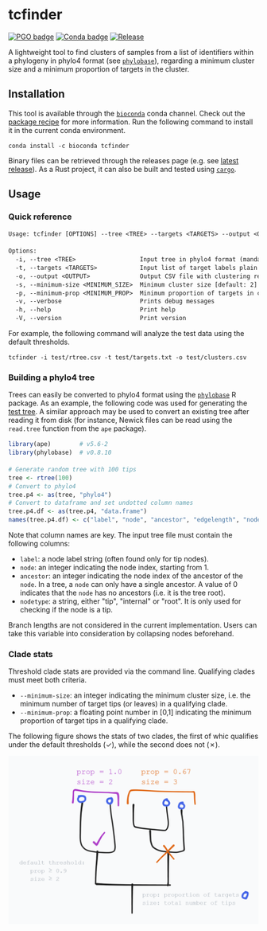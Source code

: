 # tcfinder

[![PGO badge](https://img.shields.io/badge/PathoGenOmics-Lab-yellow.svg)](https://pathogenomics.github.io/)
[![Conda badge](https://img.shields.io/conda/d/tcfinder/nextclade)](https://anaconda.org/bioconda/tcfinder)
[![Release](https://img.shields.io/github/release/PathoGenOmics-Lab/tcfinder.svg)](https://github.com/PathoGenOmics-Lab/tcfinder/releases)

A lightweight tool to find clusters of samples from a list of identifiers within a phylogeny in phylo4 format
(see [`phylobase`](https://cran.r-project.org/web/packages/phylobase/vignettes/phylobase.html)),
regarding a minimum cluster size and a minimum proportion of targets in the cluster.

## Installation

This tool is available through the [`bioconda`](https://anaconda.org/bioconda/) conda channel.
Check out the [package recipe](http://bioconda.github.io/recipes/tcfinder/README.html) for more information.
Run the following command to install it in the current conda environment.

```shell
conda install -c bioconda tcfinder
```

Binary files can be retrieved through the releases page (e.g. see [latest release](https://github.com/PathoGenOmics-Lab/tcfinder/releases/latest)).
As a Rust project, it can also be built and tested using [`cargo`](https://doc.rust-lang.org/cargo/commands/cargo-build.html).

## Usage

### Quick reference

```txt
Usage: tcfinder [OPTIONS] --tree <TREE> --targets <TARGETS> --output <OUTPUT>

Options:
  -i, --tree <TREE>                  Input tree in phylo4 format (mandatory CSV columns are 'label', 'node', 'ancestor' and 'nodetype')
  -t, --targets <TARGETS>            Input list of target labels plain text (one tip label per line)
  -o, --output <OUTPUT>              Output CSV file with clustering result
  -s, --minimum-size <MINIMUM_SIZE>  Minimum cluster size [default: 2]
  -p, --minimum-prop <MINIMUM_PROP>  Minimum proportion of targets in cluster [default: 0.9]
  -v, --verbose                      Prints debug messages
  -h, --help                         Print help
  -V, --version                      Print version
```

For example, the following command will analyze the test data using the default thresholds.

```shell
tcfinder -i test/rtree.csv -t test/targets.txt -o test/clusters.csv
```

### Building a phylo4 tree

Trees can easily be converted to phylo4 format using the [`phylobase`](https://cran.r-project.org/web/packages/phylobase/index.html) R package.
As an example, the following code was used for generating the [test tree](/test/rtree.csv).
A similar approach may be used to convert an existing tree after reading it from disk
(for instance, Newick files can be read using the `read.tree` function from the `ape` package).

```R
library(ape)        # v5.6-2
library(phylobase)  # v0.8.10

# Generate random tree with 100 tips
tree <- rtree(100)
# Convert to phylo4
tree.p4 <- as(tree, "phylo4")
# Convert to dataframe and set undotted column names
tree.p4.df <- as(tree.p4, "data.frame")
names(tree.p4.df) <- c("label", "node", "ancestor", "edgelength", "nodetype")
```

Note that column names are key. The input tree
file must contain the following columns:

- `label`: a node label string (often found only for tip nodes).
- `node`: an integer indicating the node index, starting from 1.
- `ancestor`: an integer indicating the node index of the ancestor
  of the `node`. In a tree, a `node` can only have a single ancestor.
  A value of 0 indicates that the `node` has no ancestors (i.e. it is the tree root).
- `nodetype`: a string, either "tip", "internal" or "root".
  It is only used for checking if the node is a tip.

Branch lengths are not considered in the current implementation.
Users can take this variable into consideration by collapsing nodes beforehand.

### Clade stats

Threshold clade stats are provided via the command line.
Qualifying clades must meet both criteria.

- `--minimum-size`: an integer indicating the minimum cluster size, i.e.
  the minimum number of target tips (or leaves) in a qualifying clade.
- `--minimum-prop`: a floating point number in [0,1] indicating the
  minimum proportion of target tips in a qualifying clade.

The following figure shows the stats of two clades, the first of whic
qualifies under the default thresholds (✓), while the second does not (✗).

![cluster stats scheme](/scheme.png)

<!-- ## Citation -->

<!-- Manuscript under review. -->

<!-- TODO: https://allcontributors.org/ -->
